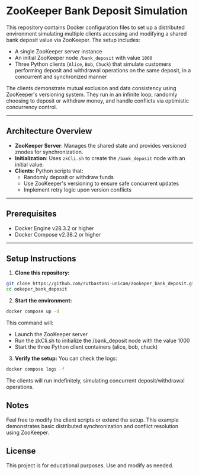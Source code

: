 # ZooKeeper Bank Deposit Simulation

This repository contains Docker configuration files to set up a distributed environment simulating multiple clients accessing and modifying a shared bank deposit value via ZooKeeper. The setup includes:

- A single ZooKeeper server instance
- An initial ZooKeeper node `/bank_deposit` with value `1000`
- Three Python clients (`Alice`, `Bob`, `Chuck`) that simulate customers performing deposit and withdrawal operations on the same deposit, in a concurrent and synchronized manner

The clients demonstrate mutual exclusion and data consistency using ZooKeeper's versioning system. They run in an infinite loop, randomly choosing to deposit or withdraw money, and handle conflicts via optimistic concurrency control.

---

## Architecture Overview

- **ZooKeeper Server**: Manages the shared state and provides versioned znodes for synchronization.
- **Initialization**: Uses `zkCli.sh` to create the `/bank_deposit` node with an initial value.
- **Clients**: Python scripts that:
  - Randomly deposit or withdraw funds
  - Use ZooKeeper's versioning to ensure safe concurrent updates
  - Implement retry logic upon version conflicts

---

## Prerequisites

- Docker Engine v28.3.2 or higher
- Docker Compose v2.38.2 or higher

---

## Setup Instructions

1. **Clone this repository:**

```bash
git clone https://github.com/rutbastoni-unicam/zookeper_bank_deposit.git
cd ookeper_bank_deposit
```

2. **Start the environment:**
```bash
docker compose up -d
```
This command will:

- Launch the ZooKeeper server
- Run the zkCli.sh to initialize the /bank_deposit node with the value 1000
- Start the three Python client containers (alice, bob, chuck)

3. **Verify the setup:**
You can check the logs:
```bash
docker compose logs -f
```
The clients will run indefinitely, simulating concurrent deposit/withdrawal operations.

## Notes

Feel free to modify the client scripts or extend the setup. This example demonstrates basic distributed synchronization and conflict resolution using ZooKeeper.

## License

This project is for educational purposes. Use and modify as needed.

